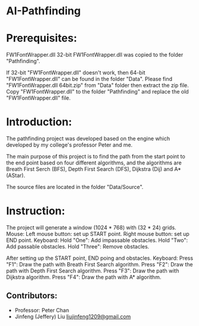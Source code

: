 # AI-Pathfinding

# Prerequisites:
FW1FontWrapper.dll
32-bit FW1FontWrapper.dll was copied to the folder "Pathfinding".

If 32-bit "FW1FontWrapper.dll" doesn't work, then 64-bit "FW1FontWrapper.dll" can be found in the folder "Data".
Please find "FW1FontWrapper.dll 64bit.zip" from "Data" folder then extract the zip file.
Copy "FW1FontWrapper.dll" to the folder "Pathfinding" and replace the old "FW1FontWrapper.dll" file.

# Introduction:
The pathfinding project was developed based on the engine which developed by my college's professor Peter and me. 

The main purpose of this project is to find the path from the start point to the end point 
based on four different algorithms, and the algorithms are Breath First Serch (BFS), 
Depth First Search (DFS), Dijkstra (Dij) and A* (AStar).

The source files are located in the folder "Data/Source".

# Instruction:
The project will generate a window (1024 * 768) with (32 * 24) grids. 
Mouse:
Left mouse button: set up START point.
Right mouse button: set up END point.
Keyboard:
Hold "One": Add impassable obstacles.
Hold "Two": Add passable obstacles.
Hold "Three": Remove obstacles.

After setting up the START point, END poing and obstacles.
Keyboard:
Press "F1": Draw the path with Breath First Search algorithm.
Press "F2": Draw the path with Depth First Search algorithm.
Press "F3": Draw the path with Dijkstra algorithm.
Press "F4": Draw the path with A* algorithm.

## Contributors:
- Professor: Peter Chan
- Jinfeng (Jeffery) Liu <liujinfeng1209@gmail.com>

